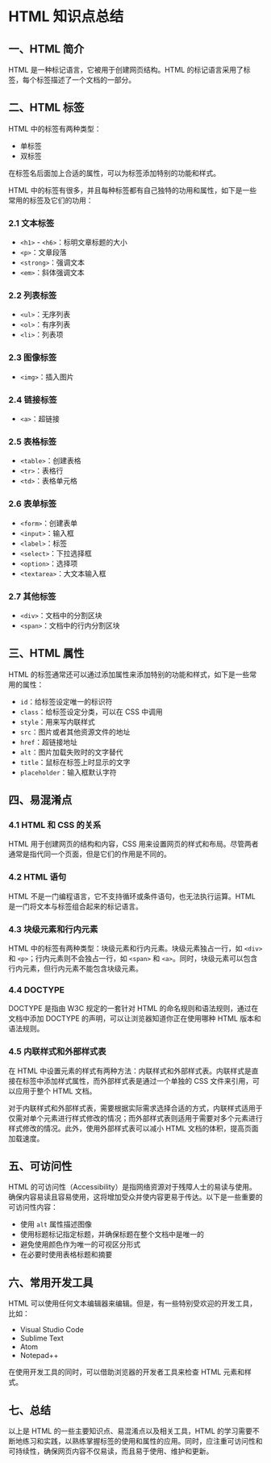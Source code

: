 # HTML 知识点总结

## 一、HTML 简介

HTML 是一种标记语言，它被用于创建网页结构。HTML 的标记语言采用了标签，每个标签描述了一个文档的一部分。

## 二、HTML 标签

HTML 中的标签有两种类型：
- 单标签
- 双标签

在标签名后面加上合适的属性，可以为标签添加特别的功能和样式。

HTML 中的标签有很多，并且每种标签都有自己独特的功用和属性，如下是一些常用的标签及它们的功用：

### 2.1 文本标签

- `<h1>` - `<h6>`：标明文章标题的大小
- `<p>`：文章段落
- `<strong>`：强调文本
- `<em>`：斜体强调文本

### 2.2 列表标签

- `<ul>`：无序列表
- `<ol>`：有序列表
- `<li>`：列表项

### 2.3 图像标签

- `<img>`：插入图片

### 2.4 链接标签

- `<a>`：超链接

### 2.5 表格标签

- `<table>`：创建表格
- `<tr>`：表格行
- `<td>`：表格单元格

### 2.6 表单标签

- `<form>`：创建表单
- `<input>`：输入框
- `<label>`：标签
- `<select>`：下拉选择框
- `<option>`：选择项
- `<textarea>`：大文本输入框

### 2.7 其他标签

- `<div>`：文档中的分割区块
- `<span>`：文档中的行内分割区块

## 三、HTML 属性

HTML 的标签通常还可以通过添加属性来添加特别的功能和样式，如下是一些常用的属性：

- `id`：给标签设定唯一的标识符
- `class`：给标签设定分类，可以在 CSS 中调用
- `style`：用来写内联样式
- `src`：图片或者其他资源文件的地址
- `href`：超链接地址
- `alt`：图片加载失败时的文字替代
- `title`：鼠标在标签上时显示的文字
- `placeholder`：输入框默认字符

## 四、易混淆点

### 4.1 HTML 和 CSS 的关系

HTML 用于创建网页的结构和内容，CSS 用来设置网页的样式和布局。尽管两者通常是指代同一个页面，但是它们的作用是不同的。

### 4.2 HTML 语句

HTML 不是一门编程语言，它不支持循环或条件语句，也无法执行运算。HTML 是一门将文本与标签组合起来的标记语言。

### 4.3 块级元素和行内元素

HTML 中的标签有两种类型：块级元素和行内元素。块级元素独占一行，如 `<div>` 和 `<p>`；行内元素则不会独占一行，如 `<span>` 和 `<a>`。同时，块级元素可以包含行内元素，但行内元素不能包含块级元素。

### 4.4 DOCTYPE

DOCTYPE 是指由 W3C 规定的一套针对 HTML 的命名规则和语法规则，通过在文档中添加 DOCTYPE 的声明，可以让浏览器知道你正在使用哪种 HTML 版本和语法规则。

### 4.5 内联样式和外部样式表

在 HTML 中设置元素的样式有两种方法：内联样式和外部样式表。内联样式是直接在标签中添加样式属性，而外部样式表是通过一个单独的 CSS 文件来引用，可以应用于整个 HTML 文档。

对于内联样式和外部样式表，需要根据实际需求选择合适的方式，内联样式适用于仅需对单个元素进行样式修改的情况；而外部样式表则适用于需要对多个元素进行样式修改的情况。此外，使用外部样式表可以减小 HTML 文档的体积，提高页面加载速度。

## 五、可访问性

HTML 的可访问性（Accessibility）是指网络资源对于残障人士的易读与使用。确保内容易读且容易使用，这将增加受众并使内容更易于传达。以下是一些重要的可访问性内容：

- 使用 `alt` 属性描述图像
- 使用标题标记指定标题，并确保标题在整个文档中是唯一的
- 避免使用颜色作为唯一的可视区分形式
- 在必要时使用表格标题和摘要

## 六、常用开发工具

HTML 可以使用任何文本编辑器来编辑。但是，有一些特别受欢迎的开发工具，比如：

- Visual Studio Code
- Sublime Text
- Atom
- Notepad++

在使用开发工具的同时，可以借助浏览器的开发者工具来检查 HTML 元素和样式。

## 七、总结

以上是 HTML 的一些主要知识点、易混淆点以及相关工具，HTML 的学习需要不断地练习和实践，以熟练掌握标签的使用和属性的应用。同时，应注重可访问性和可持续性，确保网页内容不仅易读，而且易于使用、维护和更新。
